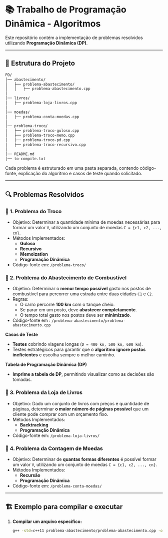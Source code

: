 # 📚 Trabalho de Programação Dinâmica - Algoritmos

Este repositório contém a implementação de problemas resolvidos utilizando **Programação Dinâmica (DP)**. 

---

## 📁 **Estrutura do Projeto**
```bash
PD/
│── abastecimento/
│   ├── problema-abastecimento/
│   │   ├── problema-abastecimento.cpp
│
│── livros/
│   ├── problema-loja-livros.cpp
│
│── moedas/
│   ├── problema-conta-moedas.cpp
│
│── problema-troco/
│   ├── problema-troco-guloso.cpp
│   ├── problema-troco-memo.cpp
│   ├── problema-troco-pd.cpp
│   ├── problema-troco-recursivo.cpp
│
│── README.md
│── to-compile.txt
```

Cada problema é estruturado em uma pasta separada, contendo código-fonte, explicação do algoritmo e casos de teste quando solicitado.

---

## 🔍 **Problemas Resolvidos**

### 📌 **1. Problema do Troco**
- Objetivo: Determinar a quantidade mínima de moedas necessárias para formar um valor `V`, utilizando um conjunto de moedas `C = {c1, c2, ..., cn}`.
- Métodos Implementados:
  - **Guloso**
  - **Recursivo**
  - **Memoization**
  - **Programação Dinâmica**
- Código-fonte em: `/problema-troco/`

### 📌 **2. Problema do Abastecimento de Combustível**
- Objetivo: Determinar o **menor tempo possível** gasto nos postos de combustível para percorrer uma estrada entre duas cidades `C1` e `C2`.
- Regras:
  - O carro percorre **100 km** com o tanque cheio.
  - Se parar em um posto, deve **abastecer completamente**.
  - O tempo total gasto nos postos deve ser **minimizado**.
- Código-fonte em : `/problema-abastecimento/problema-abastecimento.cpp`

 **Casos de Teste**  
- **Testes** cobrindo viagens longas (`D = 400 km, 500 km, 600 km`).  
- Testes estratégicos para garantir que o **algoritmo ignore postos ineficientes** e escolha sempre o melhor caminho.

 **Tabela de Programação Dinâmica (DP)**  
- **Imprime a tabela de DP**, permitindo visualizar como as decisões são tomadas.

### 📌 **3. Problema da Loja de Livros**
- Objetivo: Dado um conjunto de livros com preços e quantidade de páginas, determinar **o maior número de páginas possível** que um cliente pode comprar com um orçamento fixo.
- Métodos Implementados:
  - **Backtracking**
  - **Programação Dinâmica**
- Código-fonte em: `/problema-loja-livros/`

### 📌 **4. Problema da Contagem de Moedas**
- Objetivo: Determinar de **quantas formas diferentes** é possível formar um valor `V`, utilizando um conjunto de moedas `C = {c1, c2, ..., cn}`.
- Métodos Implementados:
  - **Recursão**
  - **Programação Dinâmica**
- Código-fonte em: `/problema-conta-moedas/`

---

## 🏗️ **Exemplo para compilar e executar**
1. **Compilar um arquivo específico:**
   ```bash
   g++ -std=c++11 problema-abastecimento/problema-abastecimento.cpp -o abastecimento

